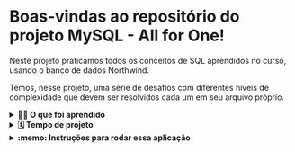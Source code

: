 # Boas-vindas ao repositório do projeto MySQL - All for One!

Neste projeto praticamos todos os conceitos de SQL aprendidos no curso, usando o banco de dados Northwind.

Temos, nesse projeto, uma série de desafios com diferentes níveis de complexidade que devem ser resolvidos cada um em seu arquivo próprio.

<details>
  <summary><strong>👨‍💻 O que foi aprendido</strong></summary><br />

1. consultar tabelas, editar tabelas, filtrar tabelas, manipular tabelas e montar query.
  
 </details>

<details>
  <summary><strong>🗓 Tempo de projeto</strong></summary><br />
  
  * Este projeto foi individual;
  * Foi necessário `1` dia dedicado ao projeto;

</details>

<details>
  <summary><strong>:memo: Instruções para rodar essa aplicação</strong></summary><br />

Crie um fork desse projeto e para isso siga esse [tutorial de como realizar um fork](https://guides.github.com/activities/forking/).

Após feito o fork, clone o repositório criado para o seu computador.

Rode o `npm install`.

</details>
